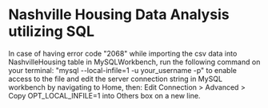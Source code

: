 # Nashville Housing Data Analysis utilizing SQL

In case of having error code "2068" while importing the csv data into NashvilleHousing table in MySQLWorkbench, run the following command on your terminal: "mysql --local-infile=1 -u your_username -p" to enable access to the file and edit the server connection string in MySQL workbench by navigating to Home, then: Edit Connection > Advanced > Copy OPT_LOCAL_INFILE=1 into Others box on a new line.
